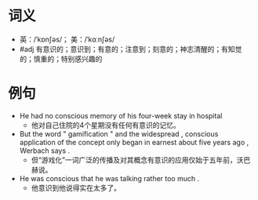 # 词义
- 英：/ˈkɒnʃəs/； 美：/ˈkɑːnʃəs/
- #adj 有意识的；意识到；有意的；注意到；刻意的；神志清醒的；有知觉的；慎重的；特别感兴趣的
# 例句
- He had no conscious memory of his four-week stay in hospital
	- 他对自己住院的4个星期没有任何有意识的记忆。
- But the word " gamification " and the widespread , conscious application of the concept only began in earnest about five years ago , Werbach says .
	- 但“游戏化”一词广泛的传播及对其概念有意识的应用仅始于五年前，沃巴赫说。
- He was conscious that he was talking rather too much .
	- 他意识到他说得实在太多了。
